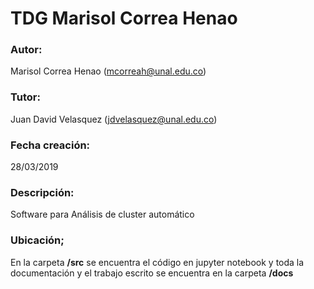 # TDG Marisol Correa Henao

### Autor:
Marisol Correa Henao (mcorreah@unal.edu.co)

### Tutor:
Juan David Velasquez (jdvelasquez@unal.edu.co)

### Fecha creación: 
28/03/2019
### Descripción: 
Software para Análisis de cluster automático

### Ubicación;
En la carpeta **/src** se encuentra el código en jupyter notebook
y toda la documentación y el trabajo escrito se encuentra en la carpeta **/docs**
